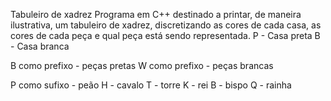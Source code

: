 Tabuleiro de xadrez
Programa em C++ destinado a printar, de maneira ilustrativa, um tabuleiro de xadrez, discretizando as cores de cada casa, as cores de cada peça e qual peça está sendo representada.
P - Casa preta
B - Casa branca

B como prefixo - peças pretas
W como prefixo - peças brancas

P como sufixo - peão
H - cavalo
T - torre
K - rei
B - bispo
Q - rainha

